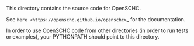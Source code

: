 
This directory contains the source code for OpenSCHC.

See `here <https://openschc.github.io/openschc>`_ for the documentation.

In order to use OpenSCHC code from other directories (in order to run tests or examples), your PYTHONPATH should point to this directory.
